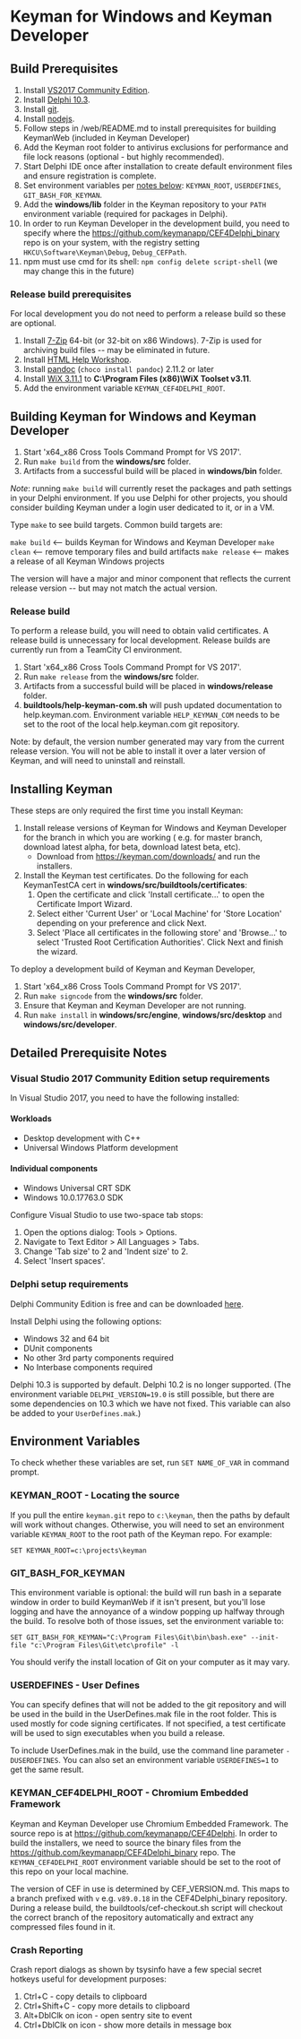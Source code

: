 # Keyman for Windows and Keyman Developer

## Build Prerequisites

1. Install [VS2017 Community Edition](#visual-studio-2017-community-edition-setup-requirements).
2. Install [Delphi 10.3](#delphi-setup-requirements).
3. Install [git](https://git-scm.com/download/win).
4. Install [nodejs](https://nodejs.org/en/download/).
5. Follow steps in /web/README.md to install prerequisites for building KeymanWeb (included in Keyman Developer)
6. Add the Keyman root folder to antivirus exclusions for performance and file lock reasons (optional - but highly recommended).
7. Start Delphi IDE once after installation to create default environment files and ensure registration is complete.
8. Set environment variables per [notes below](#environment-variables): `KEYMAN_ROOT`, `USERDEFINES`,
   `GIT_BASH_FOR_KEYMAN`.
9. Add the **windows/lib** folder in the Keyman repository to your `PATH` environment variable (required for packages in Delphi).
10. In order to run Keyman Developer in the development build, you need to specify where the
   https://github.com/keymanapp/CEF4Delphi_binary repo is on your system, with the registry setting `HKCU\Software\Keyman\Debug`,
   `Debug_CEFPath`.
11. npm must use cmd for its shell: `npm config delete script-shell` (we may change this in the future)

### Release build prerequisites

For local development you do not need to perform a release build so these are optional.

1. Install [7-Zip](http://www.7-zip.org/) 64-bit (or 32-bit on x86 Windows). 7-Zip is used for archiving build files -- may be eliminated in future.
2. Install [HTML Help Workshop](https://www.microsoft.com/en-us/download/details.aspx?id=21138).
3. Install [pandoc](https://pandoc.org/) (`choco install pandoc`) 2.11.2 or later
4. Install [WiX 3.11.1](https://github.com/wixtoolset/wix3/releases/tag/wix3111rtm) to **C:\Program Files (x86)\WiX Toolset v3.11**.
5. Add the environment variable `KEYMAN_CEF4DELPHI_ROOT`.

## Building Keyman for Windows and Keyman Developer

1. Start 'x64_x86 Cross Tools Command Prompt for VS 2017'.
2. Run `make build` from the **windows/src** folder.
3. Artifacts from a successful build will be placed in **windows/bin** folder.

*Note*: running `make build` will currently reset the packages and path settings in your Delphi environment. If you use Delphi for other projects,
you should consider building Keyman under a login user dedicated to it, or in a VM.

Type `make` to see build targets. Common build targets are:

  `make build` <-- builds Keyman for Windows and Keyman Developer
  `make clean` <-- remove temporary files and build artifacts
  `make release` <-- makes a release of all Keyman Windows projects

The version will have a major and minor component that reflects the current release version -- but may not match the actual version.

### Release build

To perform a release build, you will need to obtain valid certificates. A release build is
unnecessary for local development. Release builds are currently run from a TeamCity CI
environment.

1. Start 'x64_x86 Cross Tools Command Prompt for VS 2017'.
2. Run `make release` from the **windows/src** folder.
3. Artifacts from a successful build will be placed in **windows/release** folder.
4. **buildtools/help-keyman-com.sh** will push updated documentation to help.keyman.com.
   Environment variable `HELP_KEYMAN_COM` needs to be set to the root of the local
   help.keyman.com git repository.

Note: by default, the version number generated may vary from the current release version.
You will not be able to install it over a later version of Keyman, and will need to
uninstall and reinstall.

## Installing Keyman

These steps are only required the first time you install Keyman:
1. Install release versions of Keyman for Windows and Keyman Developer for the branch in which you are working (
   e.g. for master branch, download latest alpha, for beta, download latest beta, etc).
   * Download from https://keyman.com/downloads/ and run the installers.
2. Install the Keyman test certificates. Do the following for each KeymanTestCA cert in
**windows/src/buildtools/certificates**:
    1. Open the certificate and click 'Install certificate...' to open the Certificate Import Wizard.
    2. Select either 'Current User' or 'Local Machine' for 'Store Location' depending on your preference and
    click Next.
    3. Select 'Place all certificates in the following store' and 'Browse...' to select
    'Trusted Root Certification Authorities'. Click Next and finish the wizard.

To deploy a development build of Keyman and Keyman Developer,
1. Start 'x64_x86 Cross Tools Command Prompt for VS 2017'.
2. Run `make signcode` from the **windows/src** folder.
3. Ensure that Keyman and Keyman Developer are not running.
4. Run `make install` in **windows/src/engine**, **windows/src/desktop** and **windows/src/developer**.

## Detailed Prerequisite Notes

### Visual Studio 2017 Community Edition setup requirements

In Visual Studio 2017, you need to have the following installed:
#### Workloads
* Desktop development with C++
* Universal Windows Platform development

#### Individual components
* Windows Universal CRT SDK
* Windows 10.0.17763.0 SDK

Configure Visual Studio to use two-space tab stops:
1. Open the options dialog: Tools > Options.
2. Navigate to Text Editor > All Languages > Tabs.
3. Change 'Tab size' to 2 and 'Indent size' to 2.
4. Select 'Insert spaces'.

### Delphi setup requirements

Delphi Community Edition is free and can be downloaded [here](https://www.embarcadero.com/products/delphi/starter/free-download).

Install Delphi using the following options:
* Windows 32 and 64 bit
* DUnit components
* No other 3rd party components required
* No Interbase components required

Delphi 10.3 is supported by default. Delphi 10.2 is no longer supported.
(The environment variable `DELPHI_VERSION=19.0` is still possible, but there are
some dependencies on 10.3 which we have not fixed. This variable can also be
added to your `UserDefines.mak`.)

## Environment Variables

To check whether these variables are set, run `SET NAME_OF_VAR` in command prompt.

### KEYMAN_ROOT - Locating the source

If you pull the entire `keyman.git` repo to `c:\keyman`, then the paths by default will
work without changes. Otherwise, you will need to set an environment variable
`KEYMAN_ROOT` to the root path of the Keyman repo. For example:

```
SET KEYMAN_ROOT=c:\projects\keyman
```

### GIT_BASH_FOR_KEYMAN

This environment variable is optional: the build will run bash in a separate window
in order to build KeymanWeb if it isn't present, but you'll lose logging and have
the annoyance of a window popping up halfway through the build. To resolve both of
those issues, set the environment variable to:

```
SET GIT_BASH_FOR_KEYMAN="C:\Program Files\Git\bin\bash.exe" --init-file "c:\Program Files\Git\etc\profile" -l
```

You should verify the install location of Git on your computer as it may vary.

### USERDEFINES - User Defines

You can specify defines that will not be added to the git repository and will be used in
the build in the UserDefines.mak file in the root folder. This is used mostly for
code signing certificates. If not specified, a test certificate will be used to sign
executables when you build a release.

To include UserDefines.mak in the build, use the command line parameter `-DUSERDEFINES`. You
can also set an environment variable `USERDEFINES=1` to get the same result.

### KEYMAN_CEF4DELPHI_ROOT - Chromium Embedded Framework

Keyman and Keyman Developer use Chromium Embedded Framework. The source repo is at
https://github.com/keymanapp/CEF4Delphi. In order to build the installers, we need to
source the binary files from the https://github.com/keymanapp/CEF4Delphi_binary repo.
The `KEYMAN_CEF4DELPHI_ROOT` environment variable should be set to the root of this
repo on your local machine.

The version of CEF in use is determined by CEF_VERSION.md. This maps to a branch
prefixed with `v` e.g. `v89.0.18` in the CEF4Delphi_binary repository. During a
release build, the buildtools/cef-checkout.sh script will checkout the correct
branch of the repository automatically and extract any compressed files found in it.

### Crash Reporting

Crash report dialogs as shown by tsysinfo have a few special secret hotkeys
useful for development purposes:

1. Ctrl+C - copy details to clipboard
2. Ctrl+Shift+C - copy more details to clipboard
3. Alt+DblClk on icon - open sentry site to event
4. Ctrl+DblClk on icon - show more details in message box

